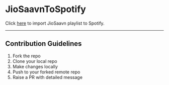# JioSaavnToSpotify
Click [here](https://jiosaavn-to-spotify.herokuapp.com) to import JioSaavn playlist to Spotify.

--- --- --- --- --- --- --- --- --- ---

## Contribution Guidelines
1. Fork the repo
2. Clone your local repo
3. Make changes locally
4. Push to your forked remote repo
5. Raise a PR with detailed message
